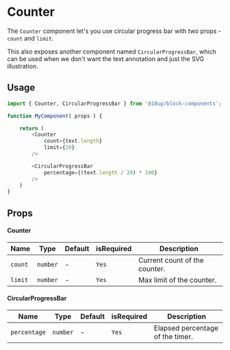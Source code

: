 # Counter

The `Counter` component let's you use circular progress bar with two props - `count` and `limit`.

This also exposes another component named `CircularProgressBar`, which can be used when we don't want the text annotation and just the SVG illustration.

## Usage

```js
import { Counter, CircularProgressBar } from '@10up/block-components';

function MyComponent( props ) {

    return (
		<Counter
			count={text.length}
			limit={20}
		/>

		<CircularProgressBar
			percentage={(text.length / 20) * 100}
		/>
    )
}
```

## Props

#### Counter

| Name             | Type       | Default   | isRequired     | Description                                                            |
| ---------------- | ---------- | ---------- | --------------------- | ---------------------------------------------------------------------- |
| `count`   | `number` | -            | `Yes` |  Current count of the counter. |
| `limit`          | `number`   | -                   | `Yes` | Max limit of the counter.                           |

#### CircularProgressBar

| Name             | Type       | Default   | isRequired     | Description                                                            |
| ---------------- | ---------- | ---------- | --------------------- | ---------------------------------------------------------------------- |
| `percentage`   | `number` | -            | `Yes` |  Elapsed percentage of the timer. |
